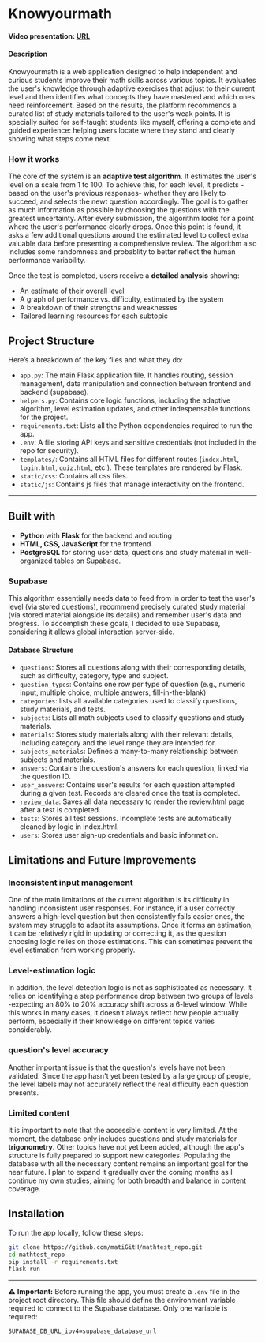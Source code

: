 # Knowyourmath

#### Video presentation: [URL](https://youtu.be/hDoQNz_iU2w)

#### Description

Knowyourmath is a web application designed to help independent and curious students improve their math skills across various topics. It evaluates the user's knowledge through adaptive exercises that adjust to their current level and then identifies what concepts they have mastered and which ones need reinforcement. 
Based on the results, the platform recommends a curated list of study materials tailored to the user's weak points. It is specially suited for self-taught students like myself, offering a complete and guided experience: helping users locate where they stand and clearly showing what steps come next.

### How it works

The core of the system is an **adaptive test algorithm**. It estimates the user's level on a scale from 1 to 100. To achieve this, for each level, it predicts -based on the user's previous responses- whether they are likely to succeed, and selects the newt question accordingly. The goal is to gather as much information as possible by choosing the questions with the greatest uncertainty. After every submission, the algorithm looks for a point where the user's performance clearly drops. Once this point is found, it asks a few additional questions around the estimated level to collect extra valuable data before presenting a comprehensive review. The algorithm also includes some randomness and probablity to better reflect the human performance variability.

Once the test is completed, users receive a **detailed analysis** showing:
- An estimate of their overall level
- A graph of performance vs. difficulty, estimated by the system
- A breakdown of their strengths and weaknesses
- Tailored learning resources for each subtopic


## Project Structure

Here’s a breakdown of the key files and what they do:

- `app.py`: The main Flask application file. It handles routing, session management, data manipulation and connection between frontend and backend (supabase).
- `helpers.py`: Contains core logic functions, including the adaptive algorithm, level estimation updates, and other indespensable functions for the project.
- `requirements.txt`: Lists all the Python dependencies required to run the app.
- `.env`: A file storing API keys and sensitive credentials (not included in the repo for security).
- `templates/`: Contains all HTML files for different routes (`index.html`, `login.html`, `quiz.html`, etc.). These templates are rendered by Flask.
- `static/css`: Contains all css files.
- `static/js`: Contains js files that manage interactivity on the frontend.

---

## Built with

- **Python** with **Flask** for the backend and routing
- **HTML, CSS, JavaScript** for the frontend
- **PostgreSQL** for storing user data, questions and study material in well-organized tables on Supabase.

### Supabase

This algorithm essentially needs data to feed from in order to test the user's level (via stored questions), recommend precisely curated study material (via stored material alongside its details) and remember user's data and progress. To accomplish these goals, I decided to use Supabase, considering it allows global interaction server-side.

#### Database Structure

- `questions`: Stores all questions along with their corresponding details, such as difficulty, category, type and subject.
- `question_types`: Contains one row per type of question (e.g., numeric input, multiple choice, multiple answers, fill-in-the-blank)
- `categories`: lists all available categories used to classify questions, study materials, and tests.
- `subjects`:  Lists all math subjects used to classify questions and study materials.
- `materials`: Stores study materials along with their relevant details, including category and the level range they are intended for.
- `subjects_materials`: Defines a many-to-many relationship between subjects and materials.
- `answers`: Contains the question's answers for each question, linked via the question ID.
- `user_answers`: Contains user's results for each question attempted during a given test. Records are cleared once the test is completed.
- `review_data`: Saves all data necessary to render the review.html page after a test is completed.
- `tests`: Stores all test sessions. Incomplete tests are automatically cleaned by logic in index.html.
- `users`: Stores user sign-up credentials and basic information.

## Limitations and Future Improvements

### Inconsistent input management

One of the main limitations of the current algorithm is its difficulty in handling inconsistent user responses. For instance, if a user correctly answers a high-level question but then consistently fails easier ones, the system may struggle to adapt its assumptions. Once it forms an estimation, it can be relatively rigid in updating or correcting it, as the question choosing logic relies on those estimations. This can sometimes prevent the level estimation from working properly.

### Level-estimation logic

In addition, the level detection logic is not as sophisticated as necessary. It relies on identifying a step performance drop between two groups of levels -expecting an 80% to 20% accuracy shift across a 6-level window. While this works in many cases, it doesn’t always reflect how people actually perform, especially if their knowledge on different topics varies considerably.

### question's level accuracy

Another important issue is that the question's levels have not been validated. Since the app hasn't yet been tested by a large group of people, the level labels may not accurately reflect the real difficulty each question presents.

### Limited content

It is important to note that the accessible content is very limited. At the moment, the database only includes questions and study materials for **trigonometry**. Other topics have not yet been added, although the app's structure is fully prepared to support new categories. Populating the database with all the necessary content remains an important goal for the near future. I plan to expand it gradually over the coming months as I continue my own studies, aiming for both breadth and balance in content coverage.

## Installation

To run the app locally, follow these steps:

```bash
git clone https://github.com/matiGitH/mathtest_repo.git
cd mathtest_repo
pip install -r requirements.txt
flask run
```
---
⚠️ **Important:** Before running the app, you must create a `.env` file in the project root directory. This file should define the environment variable required to connect to the Supabase database.
Only one variable is required:
```
SUPABASE_DB_URL_ipv4=supabase_database_url
```
